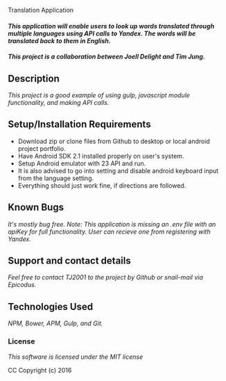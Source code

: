 Translation Application

#### _This application will enable users to look up words translated through multiple languages using API calls to Yandex. The words will be translated back to them in English._

#### _**This project is a collaboration between Joell Delight and Tim Jung.**_

## Description

_This project is a good example of using gulp, javascript module functionality, and making API calls._

## Setup/Installation Requirements

* Download zip or clone files from Github to desktop or local android project portfolio.
* Have Android SDK 2.1 installed properly on user's system.
* Setup Android emulator with 23 API and run.
* It is also advised to go into setting and disable android keyboard input from the language setting.
* Everything should just work fine, if directions are followed.

## Known Bugs

_It's mostly bug free._
_Note: This application is missing an .env file with an apiKey for full functionality. User can recieve one from registering with Yandex._

## Support and contact details

_Feel free to contact TJ2001 to the project by Github or snail-mail via Epicodus._

## Technologies Used

_NPM, Bower, APM, Gulp, and Git._

### License

*This software is licensed under the MIT license*

CC Copyright (c) 2016
